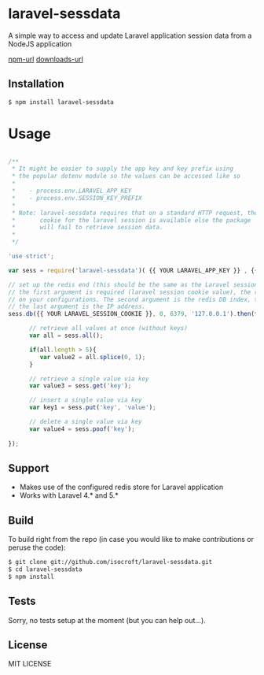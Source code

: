 # laravel-sessdata

A simple way to access and update Laravel application session data from a NodeJS application

   [npm-url](NPM)
   [downloads-url](Download)

## Installation

```bash
$ npm install laravel-sessdata
```  

# Usage

```js

/**
 * It might be easier to supply the app key and key prefix using
 * the popular dotenv module so the values can be accessed like so 
 *
 *    - process.env.LARAVEL_APP_KEY
 *    - process.env.SESSION_KEY_PREFIX
 *
 * Note: laravel-sessdata requires that on a standard HTTP request, the 
 *       cookie for the laravel session is available else the package
 *       will fail to retrieve session data.  
 *
 */

'use strict'; 

var sess = require('laravel-sessdata')( {{ YOUR LARAVEL_APP_KEY }} , {{ YOUR SESSION_KEY_PREFIX }} );

// set up the redis end (this should be the same as the Laravel session store you have set up)
// the first argument is required (laravel session cookie value), the rest are optional depending 
// on your configurations. The second argument is the redis DB index, the third is the DB port number, 
// the last argument is the IP address. 
sess.db({{ YOUR LARAVEL_SESSION_COOKIE }}, 0, 6379, '127.0.0.1').then(function(){

      // retrieve all values at once (without keys)
      var all = sess.all();

      if(all.length > 5){
         var value2 = all.splice(0, 1);
      }

      // retrieve a single value via key
      var value3 = sess.get('key');

      // insert a single value via key
      var key1 = sess.put('key', 'value');

      // delete a single value via key
      var value4 = sess.poof('key'); 
      
});      
```

## Support

  * Makes use of the configured redis store for Laravel application
  * Works with Laravel 4.* and 5.* 
  
## Build

  To build right from the repo (in case you would like to make contributions or peruse the code):

```bash
$ git clone git://github.com/isocroft/laravel-sessdata.git
$ cd laravel-sessdata
$ npm install
```

## Tests

  Sorry, no tests setup at the moment (but you can help out...).

## License

  MIT LICENSE

[npm-url]: https://npmjs.org/package/laravel-sessdata
[downloads-url]: https://npmjs.org/package/laravel-sessdata
